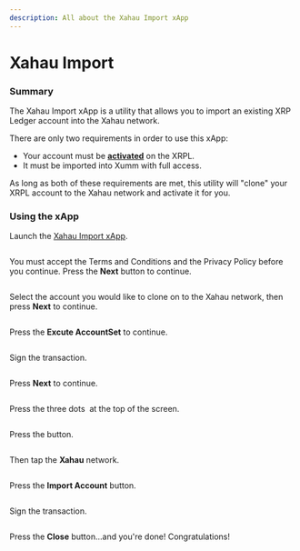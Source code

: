 ```yaml
---
description: All about the Xahau Import xApp
---
```


# Xahau Import

### Summary

The Xahau Import xApp is a utility that allows you to import an existing XRP Ledger account into the Xahau network.

There are only two requirements in order to use this xApp:

* Your account must be [**activated**](../../getting-started/how-to-activate-a-new-xrpl-account.md) on the XRPL.
* It must be imported into Xumm with full access.

As long as both of these requirements are met, this utility will "clone" your XRPL account to the Xahau network and activate it for you.

### Using the xApp

Launch the [Xahau Import xApp](https://xumm.app/detect/xapp:nixer.xahauimport).

<figure><img src="../../.gitbook/assets/image (3) (1) (1).png" alt=""><figcaption></figcaption></figure>

You must accept the Terms and Conditions and the Privacy Policy before you continue. Press the **Next** button to continue.

<figure><img src="../../.gitbook/assets/image (43).png" alt=""><figcaption></figcaption></figure>

Select the account you would like to clone on to the Xahau network, then press **Next** to continue.

<figure><img src="../../.gitbook/assets/image (2) (1) (1) (1).png" alt=""><figcaption></figcaption></figure>

Press the **Excute AccountSet** to continue.

<figure><img src="../../.gitbook/assets/image (6).png" alt=""><figcaption></figcaption></figure>

Sign the transaction.

<figure><img src="../../.gitbook/assets/image (1) (1) (1) (1) (1).png" alt=""><figcaption></figcaption></figure>

Press **Next** to continue.

<figure><img src="../../.gitbook/assets/image (1) (1) (1) (1).png" alt=""><figcaption></figcaption></figure>

Press the three dots <img src="../../.gitbook/assets/image (3) (1).png" alt="" data-size="line"> at the top of the screen.

<figure><img src="../../.gitbook/assets/image (4).png" alt=""><figcaption></figcaption></figure>

Press the <img src="../../.gitbook/assets/image (5).png" alt="" data-size="line">button.

<figure><img src="../../.gitbook/assets/image (2).png" alt=""><figcaption></figcaption></figure>

Then tap the **Xahau** network.

<figure><img src="../../.gitbook/assets/image (1) (1) (1).png" alt=""><figcaption></figcaption></figure>

Press the **Import Account** button.

<figure><img src="../../.gitbook/assets/image (2) (1).png" alt=""><figcaption></figcaption></figure>

Sign the transaction.

<figure><img src="../../.gitbook/assets/image (44).png" alt=""><figcaption></figcaption></figure>

Press the **Close** button...and you're done! Congratulations!
